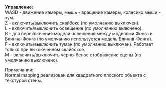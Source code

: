 **Управление:**  
WASD - движение камеры, мышь - вращение камеры, колесико мыши - зум.  
Z - включить/выключить скайбокс (по умолчанию выключен).  
L - включить/выключить освещение (по умолчанию включено).  
B - для переключения модели освещения между моделями Фонга и Блинна-Фонга (по умолчанию используется модель Блинна-Фонга).  
F - включить/выключить туман (по умолчанию выключен). Работает только при выключенном скайбоксе.  
M - включить/выключить черно-белое отображение сцены (по умолчанию выключено).  
  
Примечания:  
Normal mapping реализован для квадратного плоского объекта с текстурой стены.
